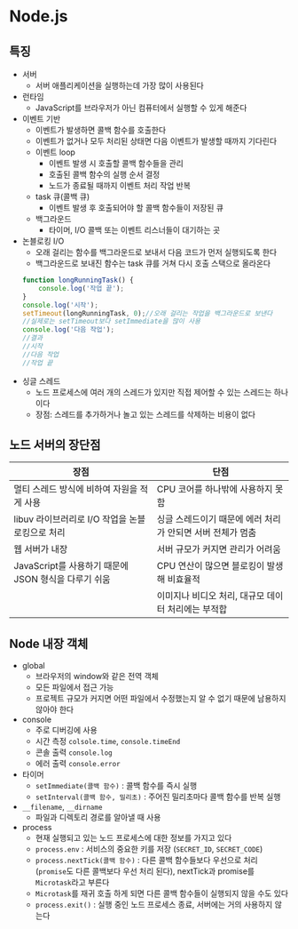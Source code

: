 # Node.js
## 특징
* 서버
    * 서버 애플리케이션을 실행하는데 가장 많이 사용된다
* 런타임
    * JavaScript를 브라우저가 아닌 컴퓨터에서 실행할 수 있게 해준다
* 이벤트 기반
    * 이벤트가 발생하면 콜백 함수를 호출한다
    * 이벤트가 없거나 모두 처리된 상태면 다음 이벤트가 발생할 때까지 기다린다
    * 이벤트 loop
        * 이벤트 발생 시 호출할 콜백 함수들을 관리
        * 호출된 콜백 함수의 실행 순서 결정
        * 노드가 종료될 때까지 이벤트 처리 작업 반복
    * task 큐(콜백 큐)
        * 이벤트 발생 후 호출되어야 할 콜백 함수들이 저장된 큐
    * 백그라운드
        * 타이머, I/O 콜백 또는 이벤트 리스너들이 대기하는 곳
* 논블로킹 I/O
    * 오래 걸리는 함수를 백그라운드로 보내서 다음 코드가 먼저 실행되도록 한다
    * 백그라운드로 보내진 함수는 task 큐를 거쳐 다시 호출 스택으로 올라온다
    ```javascript
    function longRunningTask() {
        console.log('작업 끝');
    }
    console.log('시작');
    setTimeout(longRunningTask, 0);//오래 걸리는 작업을 백그라운드로 보낸다
    //실제로는 setTimeout보다 setImmediate을 많이 사용
    console.log('다음 작업');
    //결과
    //시작
    //다음 작업
    //작업 끝
    ```
* 싱글 스레드
    * 노드 프로세스에 여러 개의 스레드가 있지만 직접 제어할 수 있는 스레드는 하나이다
    * 장점: 스레드를 추가하거나 놀고 있는 스레드를 삭제하는 비용이 없다

## 노드 서버의 장단점
|장점|단점|
|---|---|
|멀티 스레드 방식에 비하여 자원을 적게 사용|CPU 코어를 하나밖에 사용하지 못함|
|libuv 라이브러리로 I/O 작업을 논블로킹으로 처리|싱글 스레드이기 때문에 에러 처리가 안되면 서버 전체가 멈춤|
|웹 서버가 내장|서버 규모가 커지면 관리가 어려움|
|JavaScript를 사용하기 때문에 JSON 형식을 다루기 쉬움|CPU 연산이 많으면 블로킹이 발생해 비효율적|
||이미지나 비디오 처리, 대규모 데이터 처리에는 부적합|

## Node 내장 객체
* global
    * 브라우저의 window와 같은 전역 객체
    * 모든 파일에서 접근 가능
    * 프로젝트 규모가 커지면 어떤 파일에서 수정했는지 알 수 없기 때문에 남용하지 않아야 한다
* console
    * 주로 디버깅에 사용
    * 시간 측정 `colsole.time`, `console.timeEnd`
    * 콘솔 출력 `console.log`
    * 에러 출력 `console.error`
* 타이머
    * `setImmediate(콜백 함수)` : 콜백 함수를 즉시 실행
    * `setInterval(콜백 함수, 밀리초)` : 주어진 밀리초마다 콜백 함수를 반복 실행
* `__filename`, `__dirname`
    * 파일과 디렉토리 경로를 알아낼 때 사용
* process
    * 현재 실행되고 있는 노드 프로세스에 대한 정보를 가지고 있다
    * `process.env` : 서비스의 중요한 키를 저장 (`SECRET_ID`, `SECRET_CODE`)
    * `process.nextTick(콜백 함수)` : 다른 콜백 함수들보다 우선으로 처리 (`promise`도 다른 콜백보다 우선 처리 된다), nextTick과 promise를 `Microtask`라고 부른다
    * `Microtask`를 재귀 호출 하게 되면 다른 콜백 함수들이 실행되지 않을 수도 있다
    * `process.exit()` : 실행 중인 노드 프로세스 종료, 서버에는 거의 사용하지 않는다
